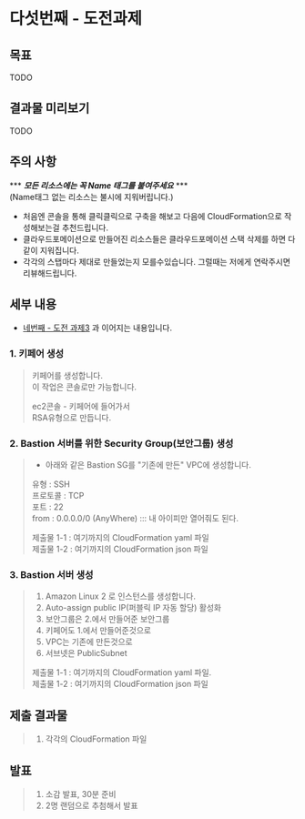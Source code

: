 # 다섯번째 - 도전과제

## 목표
TODO

## 결과물 미리보기
TODO

## 주의 사항

*** ***모든 리소스에는 꼭 Name 태그를 붙여주세요*** ***   
(Name태그 없는 리소스는 불시에 지워버립니다.)

* 처음엔 콘솔을 통해 클릭클릭으로 구축을 해보고 다음에 CloudFormation으로 작성해보는걸 추천드립니다.
* 클라우드포메이션으로 만들어진 리소스들은 클라우드포메이션 스택 삭제를 하면 다같이 지워집니다.
* 각각의 스탭마다 제대로 만들었는지 모를수있습니다. 그럴때는 저에게 연락주시면 리뷰해드립니다.

## 세부 내용
*  [네번째 - 도전 과제3](https://github.com/sghaha/t2/blob/main/4th.md) 과 이어지는 내용입니다.

### 1. 키페어 생성
> 키페어를 생성합니다.    
> 이 작업은 콘솔로만 가능합니다.   
>    
> ec2콘솔 - 키페어에 들어가서   
> RSA유형으로 만듭니다.

### 2. Bastion 서버를 위한 Security Group(보안그룹) 생성
> * 아래와 같은 Bastion SG를 "기존에 만든" VPC에 생성합니다.   
>    
> 유형 : SSH   
> 프로토콜 : TCP   
> 포트 : 22   
> from : 0.0.0.0/0 (AnyWhere)  ::: 내 아이피만 열어줘도 된다.
>     
> 제출물 1-1 : 여기까지의 CloudFormation yaml 파일   
> 제출물 1-2 : 여기까지의 CloudFormation json 파일


### 3. Bastion 서버 생성 
> 1. Amazon Linux 2 로 인스턴스를 생성합니다.
> 2. Auto-assign public IP(퍼블릭 IP 자동 할당) 활성화
> 3. 보안그룹은 2.에서 만들어준 보안그룹
> 4. 키페어도 1.에서 만들어준것으로
> 5. VPC는 기존에 만든것으로
> 6. 서브넷은 PublicSubnet   
>    
> 제출물 1-1 : 여기까지의 CloudFormation yaml 파일.  
> 제출물 1-2 : 여기까지의 CloudFormation json 파일

## 제출 결과물
> 1. 각각의 CloudFormation 파일

## 발표
> 1. 소감 발표, 30분 준비
> 2. 2명 랜덤으로 추첨해서 발표
